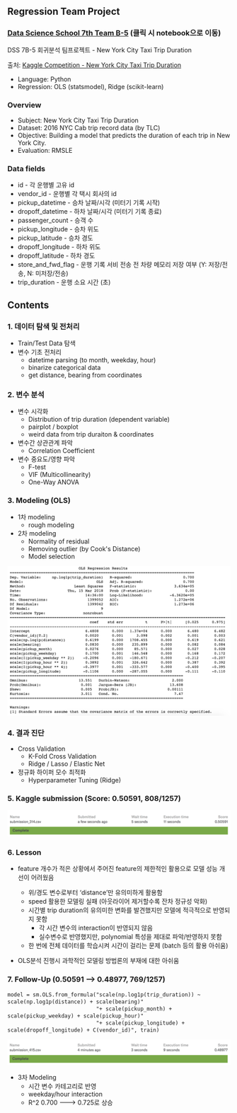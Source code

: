 ## Regression Team Project

### [Data Science School 7th Team B-5](https://github.com/novdov/dss7b5-nyctaxi/blob/master/main/5%ED%8C%80(committer)_B_%EB%B0%9C%ED%91%9C%EC%9E%90%EB%A3%8C.ipynb) (클릭 시 notebook으로 이동)

DSS 7B-5 회귀분석 팀프로젝트 - New York City Taxi Trip Duration

출처: [Kaggle Competition - New York City Taxi Trip Duration](https://www.kaggle.com/c/nyc-taxi-trip-duration)

- Language: Python
- Regression: OLS (statsmodel), Ridge (scikit-learn)

### Overview

- Subject: New York City Taxi Trip Duration
- Dataset: 2016 NYC Cab trip record data (by TLC)
- Objective: Building a model that predicts the duration of each trip in New York City.
- Evaluation: RMSLE 

### Data fields

- id - 각 운행별 고유 id
- vendor_id - 운행별 각 택시 회사의 id
- pickup_datetime - 승차 날짜/시각 (미터기 기록 시작)
- dropoff_datetime - 하차 날짜/시각 (미터기 기록 종료)
- passenger_count - 승객 수
- pickup_longitude - 승차 위도
- pickup_latitude - 승차 경도
- dropoff_longitude - 하차 위도
- dropoff_latitude - 하차 경도
- store_and_fwd_flag - 운행 기록 서비 전송 전 차량 메모리 저장 여부 (Y: 저장/전송, N: 미저장/전송)
- trip_duration - 운행 소요 시간 (초)



## Contents

### 1. 데이터 탐색 및 전처리
- Train/Test Data 탐색
- 변수 기초 전처리
  - datetime parsing (to month, weekday, hour)
  - binarize categorical data
  - get distance, bearing from coordinates

### 2. 변수 분석
- 변수 시각화
  - Distribution of trip duration (dependent variable)
  - pairplot / boxplot
  - weird data from trip duraiton & coordinates
- 변수간 상관관계 파악
  - Correlation Coefficient
- 변수 중요도/영향 파악
  - F-test
  - VIF (Multicollinearity)
  - One-Way ANOVA

### 3. Modeling (OLS)
- 1차 modeling
    - rough modeling
- 2차 modeling
    - Normality of residual
    - Removing outlier (by Cook's Distance)
    - Model selection
<img src="https://github.com/novdov/dss7b5-nyctaxi/blob/master/img/model2.png?raw=true">

### 4. 결과 진단
- Cross Validation
  - K-Fold Cross Validation
  - Ridge / Lasso / Elastic Net
- 정규화 하이퍼 모수 최적화
  - Hyperparameter Tuning (Ridge)

### 5. Kaggle submission (Score: 0.50591, 808/1257)
<img src="https://github.com/novdov/dss7b5-nyctaxi/blob/master/img/rkaggle_submission_0314_02.png?raw=true">

### 6. Lesson

- feature 개수가 적은 상황에서 주어진 feature의 제한적인 활용으로 모델 성능 개선이 어려웠음
    - 위/경도 변수로부터 ‘distance’만 유의미하게 활용함
    - speed 활용한 모델링 실패 (아웃라이어 제거할수록 잔차 정규성 악화)
    - 시간별 trip duration의 유의미한 변화를 발견했지만 모델에 적극적으로 반영되지 못함
        - 각 시간 변수의 interaction이 반영되지 않음
        - 실수변수로 반영했지만, polynomial 특성을 제대로 파악/반영하지 못함
    - 한 번에 전체 데이터를 학습시켜 시간이 걸리는 문제 (batch 등의 활용 아쉬움)
        
- OLS분석 진행시 과학적인 모델링 방법론의 부재에 대한 아쉬움

### 7. Follow-Up (0.50591 --> 0.48977, 769/1257)

```
model = sm.OLS.from_formula("scale(np.log1p(trip_duration)) ~ scale(np.log1p(distance)) + scale(bearing)"
                            "+ scale(pickup_month) + scale(pickup_weekday) + scale(pickup_hour)"
                            "+ scale(pickup_longitude) + scale(dropoff_longitude) + C(vendor_id)", train)
```

<img src="https://github.com/novdov/dss7b5-nyctaxi/blob/master/img/kaggle_submission_0415.png?raw=true">

- 3차 Modeling
    - 시간 변수 카테고리로 반영
    - weekday/hour interaction
    -  R^2 0.700 ---> 0.725로 상승
